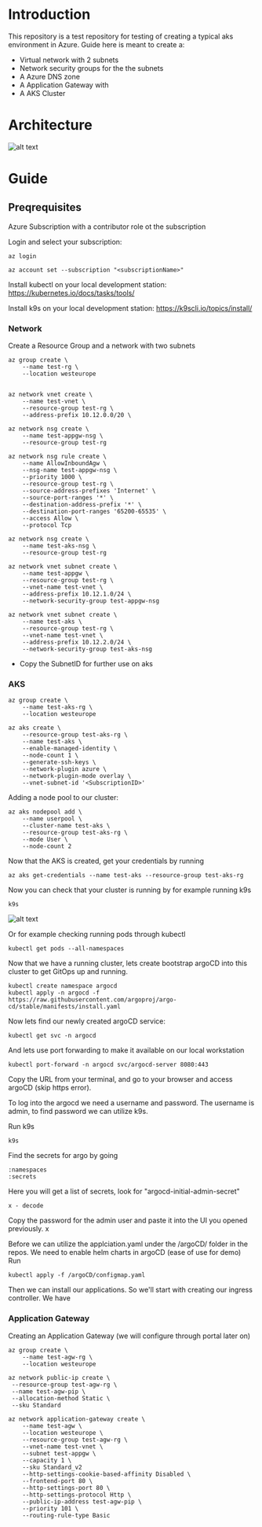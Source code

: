 # Introduction 
This repository is a test repository for testing of creating a typical aks environment in Azure. 
Guide here is meant to create a: 
* Virtual network with 2 subnets 
* Network security groups for the the subnets 
* A Azure DNS zone 
* A Application Gateway with 
* A AKS Cluster 

 
# Architecture 

![alt text](architecture.png)

# Guide

## Preqrequisites 
Azure Subscription with a contributor role ot the subscription 

Login and select your subscription: 

```
az login 

az account set --subscription "<subscriptionName>"

```

Install kubectl on your local development station: 
https://kubernetes.io/docs/tasks/tools/

Install k9s on your local development station: 
https://k9scli.io/topics/install/ 



### Network 
Create a Resource Group and a network with two subnets 



```
az group create \
    --name test-rg \
    --location westeurope


az network vnet create \
    --name test-vnet \
    --resource-group test-rg \
    --address-prefix 10.12.0.0/20 \

az network nsg create \
    --name test-appgw-nsg \
    --resource-group test-rg

az network nsg rule create \
    --name AllowInboundAgw \
    --nsg-name test-appgw-nsg \
    --priority 1000 \
    --resource-group test-rg \
    --source-address-prefixes 'Internet' \
    --source-port-ranges '*' \
    --destination-address-prefix '*' \
    --destination-port-ranges '65200-65535' \
    --access Allow \
    --protocol Tcp

az network nsg create \
    --name test-aks-nsg \
    --resource-group test-rg    

az network vnet subnet create \
    --name test-appgw \
    --resource-group test-rg \
    --vnet-name test-vnet \
    --address-prefix 10.12.1.0/24 \
    --network-security-group test-appgw-nsg

az network vnet subnet create \
    --name test-aks \
    --resource-group test-rg \
    --vnet-name test-vnet \
    --address-prefix 10.12.2.0/24 \
    --network-security-group test-aks-nsg

```
* Copy the SubnetID for further use on aks
### AKS 

```
az group create \
    --name test-aks-rg \
    --location westeurope

az aks create \
    --resource-group test-aks-rg \
    --name test-aks \
    --enable-managed-identity \
    --node-count 1 \
    --generate-ssh-keys \
    --network-plugin azure \
    --network-plugin-mode overlay \
    --vnet-subnet-id '<SubscriptionID>'

```
Adding a node pool to our cluster: 

```
az aks nodepool add \
    --name userpool \
    --cluster-name test-aks \
    --resource-group test-aks-rg \
    --mode User \
    --node-count 2

```

Now that the AKS is created, get your credentials by running 

```
az aks get-credentials --name test-aks --resource-group test-aks-rg

```

Now you can check that your cluster is running by for example running k9s 

```
k9s
```

![alt text](k9s.png)

Or for example checking running pods through kubectl 

```
kubectl get pods --all-namespaces
```


Now that we have a running cluster, lets create bootstrap argoCD into this cluster to get GitOps up and running. 

```
kubectl create namespace argocd
kubectl apply -n argocd -f https://raw.githubusercontent.com/argoproj/argo-cd/stable/manifests/install.yaml
```

Now lets find our newly created argoCD service: 

```
kubectl get svc -n argocd
```

And lets use port forwarding to make it available on our local workstation

```
kubectl port-forward -n argocd svc/argocd-server 8080:443
```

Copy the URL from your terminal, and go to your browser and access argoCD (skip https error).

To log into the argocd we need a username and password. 
The username is admin, to find password we can utilize k9s. 

Run k9s
```
k9s
```
Find the secrets for argo by going 
```
:namespaces 
:secrets 
```
Here you will get a list of secrets, look for "argocd-initial-admin-secret"
```
x - decode 
```

Copy the password for the admin user and paste it into the UI you opened previously. 
x

Before we can utilize the applciation.yaml under the /argoCD/ folder in the repos. We need to enable 
helm charts in argoCD (ease of use for demo)
Run 

```
kubectl apply -f /argoCD/configmap.yaml
```

Then we can install our applications. 
So we'll start with creating our ingress controller. 
We have 


### Application Gateway



Creating an Application Gateway (we will configure through portal later on)

```
az group create \
    --name test-agw-rg \
    --location westeurope

az network public-ip create \
 --resource-group test-agw-rg \
 --name test-agw-pip \
 --allocation-method Static \
 --sku Standard

az network application-gateway create \
    --name test-agw \
    --location westeurope \
    --resource-group test-agw-rg \
    --vnet-name test-vnet \
    --subnet test-appgw \
    --capacity 1 \
    --sku Standard_v2
    --http-settings-cookie-based-affinity Disabled \
    --frontend-port 80 \
    --http-settings-port 80 \
    --http-settings-protocol Http \
    --public-ip-address test-agw-pip \
    --priority 101 \
    --routing-rule-type Basic
